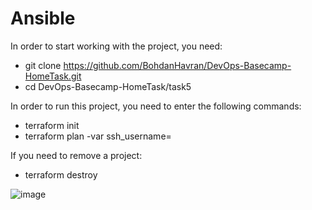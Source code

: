 # Ansible

In order to start working with the project, you need:
- git clone https://github.com/BohdanHavran/DevOps-Basecamp-HomeTask.git
- cd DevOps-Basecamp-HomeTask/task5

In order to run this project, you need to enter the following commands:
- terraform init
- terraform plan -var ssh_username=<Your linux username>

If you need to remove a project:
- terraform destroy

![image](https://user-images.githubusercontent.com/7732624/209435856-087aa6ca-e1a5-4b41-970d-8474548659a4.png)
